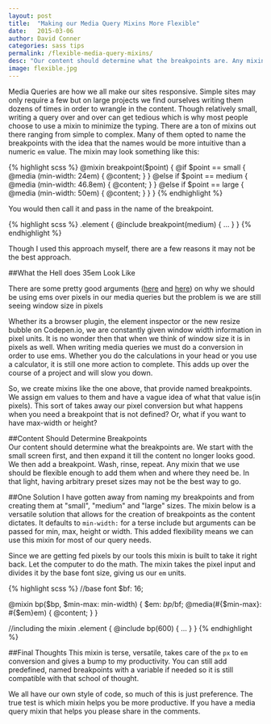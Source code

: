 ```yaml
---
layout: post
title:  "Making our Media Query Mixins More Flexible"
date:   2015-03-06 
author: David Conner
categories: sass tips
permalink: /flexible-media-query-mixins/
desc: "Our content should determine what the breakpoints are. Any mixin that we use should be flexible enough to add them when and where they need be"
image: flexible.jpg
---
```


Media Queries are how we all make our sites responsive. Simple sites may only require a few but on large projects we find ourselves writing them dozens of times in order to wrangle in the content. Though relatively small, writing a query over and over can get tedious which is why most people choose to use a mixin to minimize the typing. There are a ton of mixins out there ranging from simple to complex. Many of them opted to name the breakpoints with the idea that the names would be more intuitive than a numeric `em` value. The mixin may look something like this:

{% highlight scss %}
@mixin breakpoint($point) {
  @if $point == small {
    @media (min-width: 24em) { @content; }
  }
  @else if $point == medium {
    @media (min-width: 46.8em) { @content; }
  }
  @else if $point == large {
    @media (min-width: 50em)  { @content; }
  }
}
{% endhighlight %}

You would then call it and pass in the name of the breakpoint.

{% highlight scss %}
.element {
  @include breakpoint(medium) {
    ...
  } 
}
{% endhighlight %}

Though I used this approach myself, there are a few reasons it may not be the best approach. 

##What the Hell does 35em Look Like

There are some pretty good arguments (<a href="http://bradfrost.com/blog/post/7-habits-of-highly-effective-media-queries/#relative">here</a> and <a href="http://blog.cloudfour.com/the-ems-have-it-proportional-media-queries-ftw/">here</a>) on why we should be using ems over pixels in our media queries but the problem is we are still seeing window size in pixels

Whether its a browser plugin, the element inspector or the new resize bubble on Codepen.io, we are constantly given window width information in pixel units. It is no wonder then that when we think of window size it is in pixels as well. When writing media queries we must do a conversion in order to use ems. Whether you  do the calculations in your head or you use a calculator, it is still one more action to complete. This adds up over the course of a project and will slow you down. 

So, we create mixins like the one above, that provide named breakpoints. We assign em values to them and have a vague idea of what that value is(in pixels). This sort of takes away our pixel conversion but what happens when you need a breakpoint that is not defined? Or, what if you want to have max-width or height?

##Content Should Determine Breakpoints  
Our content should determine what the breakpoints are. We start with the small screen first, and then expand it till the content no longer looks good. We then add a breakpoint. Wash, rinse, repeat. Any mixin that we use should be flexible enough to add them when and where they need be. In that light, having arbitrary preset sizes may not be the  best way to go. 

##One Solution
I have gotten away from naming my breakpoints and from creating them at "small", "medium" and "large" sizes. The mixin below is a versatile solution that allows for the creation of breakpoints as the content dictates. It defaults to `min-width:` for a terse include but arguments can be passed for min, max, height or width. This added flexibility means we can use this mixin for most of our query needs. 

Since we are getting fed pixels by our tools this mixin is built to take it right back. Let the computer to do the math. The mixin takes the pixel input and divides it by the base font size, giving us our `em` units.  

{% highlight scss %}
//base font
$bf: 16;

@mixin bp($bp, $min-max: min-width) {
  $em: $bp/$bf;
  @media(#{$min-max}: #{$em}em) { @content; }
}

//including the mixin
.element {
  @include bp(600) {
    ...
  }
}
{% endhighlight %}


##Final Thoughts
This mixin is terse, versatile, takes care of the `px` to `em` conversion and gives a bump to my productivity. You can still add predefined, named breakpoints with a variable if needed so it is still compatible with that school of thought.  

We all have our own style of code, so much of this is just preference. The true test is which mixin helps you be more productive. If you have a media query mixin that helps you please share in the comments. 


